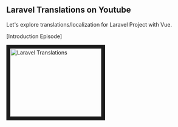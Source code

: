 ## Laravel Translations on Youtube

Let's explore translations/localization for Laravel Project with Vue.

[Introduction Episode]

<a href="http://www.youtube.com/watch?feature=player_embedded&v=Fi9zHrmrDIc
" target="_blank"><img src="http://img.youtube.com/vi/Fi9zHrmrDIc/0.jpg" 
alt="Laravel Translations" width="240" height="180" border="10" /></a>
